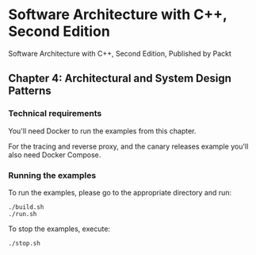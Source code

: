 # Software Architecture with C++, Second Edition

Software Architecture with C++, Second Edition, Published by Packt

## Chapter 4: Architectural and System Design Patterns

### Technical requirements

You'll need Docker to run the examples from this chapter.

For the tracing and reverse proxy, and the canary releases example you'll
also need Docker Compose.

### Running the examples

To run the examples, please go to the appropriate directory and run:

```
./build.sh
./run.sh
```

To stop the examples, execute:

```
./stop.sh
```
